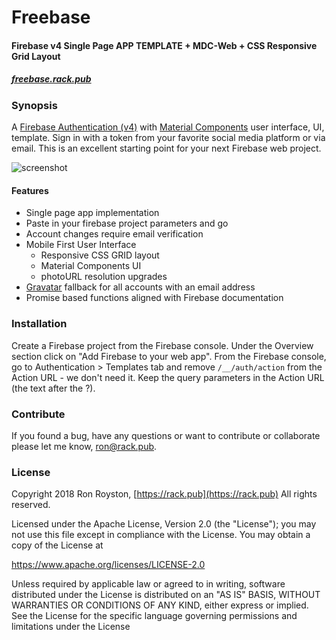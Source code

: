 # Freebase
#### Firebase v4 Single Page APP TEMPLATE + MDC-Web + CSS Responsive Grid Layout

##### [freebase.rack.pub](https://freebase.rack.pub)

### Synopsis

A [Firebase Authentication (v4)](https://firebase.google.com/products/auth/) with [Material Components](//material.io/components) user interface, UI, template. Sign in with a token from your favorite social media platform or via email. 
This is an excellent starting point for your next Firebase web project.

<img src="https://github.com/rhroyston/rhroyston.github.io/blob/master/freebase.jpg" alt="screenshot" style="max-width:80%">

#### Features

 - Single page app implementation
 - Paste in your firebase project parameters and go
 - Account changes require email verification
 - Mobile First User Interface
   - Responsive CSS GRID layout
   - Material Components UI
   - photoURL resolution upgrades
 - [Gravatar](//gravatar.com) fallback for all accounts with an email address
 - Promise based functions aligned with Firebase documentation

### Installation

Create a Firebase project from the Firebase console.
Under the Overview section click on "Add Firebase to your web app".
From the Firebase console, go to Authentication > Templates tab and remove `/__/auth/action` from the Action URL - we don't need it. 
Keep the query parameters in the Action URL (the text after the ?).

### Contribute

If you found a bug, have any questions or want to contribute or collaborate please let me know, [ron@rack.pub](mailto:ron@rack.pub).

### License

Copyright 2018 Ron Royston, [https://rack.pub](https://rack.pub) All rights reserved.

Licensed under the Apache License, Version 2.0 (the "License");
you may not use this file except in compliance with the License.
You may obtain a copy of the License at

  https://www.apache.org/licenses/LICENSE-2.0

Unless required by applicable law or agreed to in writing, software
distributed under the License is distributed on an "AS IS" BASIS,
WITHOUT WARRANTIES OR CONDITIONS OF ANY KIND, either express or implied.
See the License for the specific language governing permissions and
limitations under the License